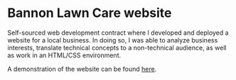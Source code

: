 # Bannon Lawn Care website

Self-sourced web development contract where I developed and deployed a website for a local business. In doing so, I was able to analyze
business interests, translate technical concepts to a non-technical audience, as well as work in an HTML/CSS environment.

A demonstration of the website can be found [here](https://pauljflanagan.github.io/BannonLawnCare/ "Bannon Lawn Care Website").

